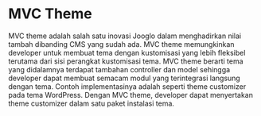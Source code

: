 # MVC Theme

MVC theme adalah salah satu inovasi Jooglo dalam menghadirkan nilai tambah dibanding CMS yang sudah ada. MVC theme memungkinkan developer untuk membuat tema dengan kustomisasi yang lebih fleksibel terutama dari sisi perangkat kustomisasi tema. MVC theme berarti tema yang didalamnya terdapat tambahan controller dan model sehingga developer dapat membuat semacam modul yang terintegrasi langsung dengan tema. Contoh implementasinya adalah seperti theme customizer pada tema WordPress. Dengan MVC theme, developer dapat menyertakan theme customizer dalam satu paket instalasi tema.